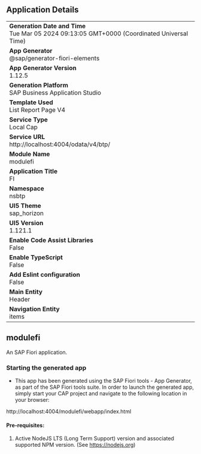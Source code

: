 ## Application Details
|               |
| ------------- |
|**Generation Date and Time**<br>Tue Mar 05 2024 09:13:05 GMT+0000 (Coordinated Universal Time)|
|**App Generator**<br>@sap/generator-fiori-elements|
|**App Generator Version**<br>1.12.5|
|**Generation Platform**<br>SAP Business Application Studio|
|**Template Used**<br>List Report Page V4|
|**Service Type**<br>Local Cap|
|**Service URL**<br>http://localhost:4004/odata/v4/btp/
|**Module Name**<br>modulefi|
|**Application Title**<br>FI|
|**Namespace**<br>nsbtp|
|**UI5 Theme**<br>sap_horizon|
|**UI5 Version**<br>1.121.1|
|**Enable Code Assist Libraries**<br>False|
|**Enable TypeScript**<br>False|
|**Add Eslint configuration**<br>False|
|**Main Entity**<br>Header|
|**Navigation Entity**<br>items|

## modulefi

An SAP Fiori application.

### Starting the generated app

-   This app has been generated using the SAP Fiori tools - App Generator, as part of the SAP Fiori tools suite.  In order to launch the generated app, simply start your CAP project and navigate to the following location in your browser:

http://localhost:4004/modulefi/webapp/index.html

#### Pre-requisites:

1. Active NodeJS LTS (Long Term Support) version and associated supported NPM version.  (See https://nodejs.org)


